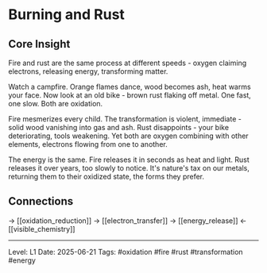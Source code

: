 # Burning and Rust

## Core Insight
Fire and rust are the same process at different speeds - oxygen claiming electrons, releasing energy, transforming matter.

Watch a campfire. Orange flames dance, wood becomes ash, heat warms your face. Now look at an old bike - brown rust flaking off metal. One fast, one slow. Both are oxidation.

Fire mesmerizes every child. The transformation is violent, immediate - solid wood vanishing into gas and ash. Rust disappoints - your bike deteriorating, tools weakening. Yet both are oxygen combining with other elements, electrons flowing from one to another.

The energy is the same. Fire releases it in seconds as heat and light. Rust releases it over years, too slowly to notice. It's nature's tax on our metals, returning them to their oxidized state, the forms they prefer.

## Connections
→ [[oxidation_reduction]]
→ [[electron_transfer]]
→ [[energy_release]]
← [[visible_chemistry]]

---
Level: L1
Date: 2025-06-21
Tags: #oxidation #fire #rust #transformation #energy